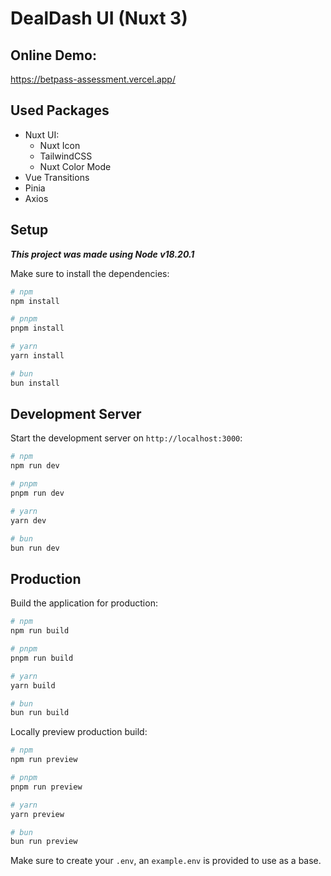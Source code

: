 # DealDash UI (Nuxt 3)

## Online Demo:
https://betpass-assessment.vercel.app/

## Used Packages

- Nuxt UI:
  - Nuxt Icon
  - TailwindCSS
  - Nuxt Color Mode
- Vue Transitions
- Pinia
- Axios

## Setup

**_This project was made using Node v18.20.1_**

Make sure to install the dependencies:

```bash
# npm
npm install

# pnpm
pnpm install

# yarn
yarn install

# bun
bun install
```

## Development Server

Start the development server on `http://localhost:3000`:

```bash
# npm
npm run dev

# pnpm
pnpm run dev

# yarn
yarn dev

# bun
bun run dev
```

## Production

Build the application for production:

```bash
# npm
npm run build

# pnpm
pnpm run build

# yarn
yarn build

# bun
bun run build
```

Locally preview production build:

```bash
# npm
npm run preview

# pnpm
pnpm run preview

# yarn
yarn preview

# bun
bun run preview
```

Make sure to create your `.env`, an `example.env` is provided to use as a base.
